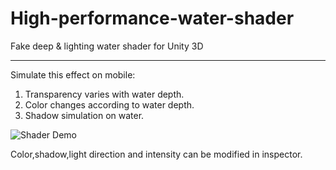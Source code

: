 # High-performance-water-shader
Fake deep &amp; lighting water shader for Unity 3D

***

Simulate this effect on mobile:

  1. Transparency varies with water depth.
  2. Color changes according to water depth.
  3. Shadow simulation on water.

![Shader Demo](https://github.com/RavenTKF/High-performance-water-shader/blob/master/img/Demo.gif)

Color,shadow,light direction and intensity can be modified in inspector.
